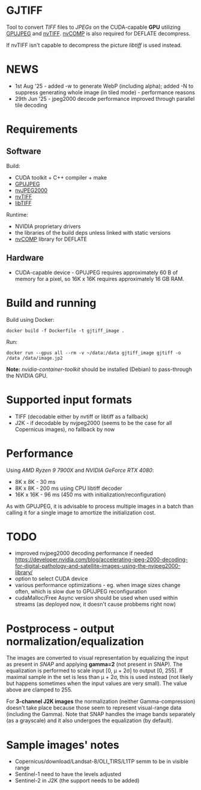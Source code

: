 # GJTIFF

Tool to convert _TIFF_ files to _JPEGs_ on the CUDA-capable **GPU**
utilizing [GPUJPEG](https://github.com/CESNET/GPUJPEG) and
[nvTIFF](https://developer.nvidia.com/nvtiff-downloads).
[nvCOMP](https://developer.nvidia.com/nvcomp) is also required for
DEFLATE decompress.

If nvTIFF isn't capable to decompress the picture _libtiff_ is used
instead.

# NEWS

- 1st Aug '25 - added -w to generate WebP (including alpha); added -N
to suppress generating whole image (in tiled mode) - performance reasons
- 29th Jun '25 - jpeg2000 decode performance improved through
parallel tile decoding

# Requirements

## Software

Build:

- CUDA toolkit + C++ compiler + make
- [GPUJPEG](https://github.com/CESNET/GPUJPEG)
- [nvJPEG2000](https://developer.nvidia.com/nvjpeg2000-downloads)
- [nvTIFF](https://developer.nvidia.com/nvtiff-downloads)
- [libTIFF](https://libtiff.gitlab.io/libtiff)

Runtime:

- NVIDIA proprietary drivers
- the libraries of the build deps unless linked with static versions
- [nvCOMP](https://developer.nvidia.com/nvcomp-download) library for DEFLATE

## Hardware

- CUDA-capable device - GPUJPEG requires approximately 60 B of memory for a
pixel, so 16K x 16K requires approximately 16 GB RAM.

# Build and running

Build using Docker:
```
docker build -f Dockerfile -t gjtiff_image .
```

Run:
```
docker run --gpus all --rm -v ~/data:/data gjtiff_image gjtiff -o /data /data/image.jp2
```

**Note:** _nvidia-container-toolkit_ should be installed (Debian) to
pass-through the NVIDIA GPU.

# Supported input formats

- TIFF (decodable either by nvtiff or libtiff as a fallback)
- J2K - if decodable by nvjpeg2000 (seems to be the case for all
Copernicus images), no fallback by now

# Performance

Using _AMD Ryzen 9 7900X_ and _NVIDIA GeForce RTX 4080_:

- 8K x 8K - 30 ms
- 8K x 8K - 200 ms using CPU libtiff decoder
- 16K x 16K - 96 ms (450 ms with initialization/reconfiguration)

As with GPUJPEG, it is advisable to process multiple images in a batch
than calling it for a single image to amortize the initialization cost.

# TODO

- improved nvjpeg2000 decoding performance if needed
<https://developer.nvidia.com/blog/accelerating-jpeg-2000-decoding-for-digital-pathology-and-satellite-images-using-the-nvjpeg2000-library/>
- option to select CUDA device
- various performance optimizations - eg. when image sizes change
often, which is slow due to GPUJPEG reconfiguration
- cudaMalloc/Free Async version should be used when used within
streams (as deployed now, it doesn't cause probbems right now)

# Postprocess - output normalization/equalization

The images are converted to visual representation by equalizing the input
as present in _SNAP_ and applying **gamma=2** (not present in SNAP). The
equalization is performed to scale input [0, µ + 2σ] to output [0,
255]. If maximal sample in the set is less than µ  + 2σ, this is used
instead (not likely but happens sometimes when the input values are very
small). The value above are clamped to 255.

For **3-channel J2K images** the normalization (neither Gamma-compression)
doesn't take place because those seem to represent visual-range data
(including the Gamma). Note that SNAP handles the image bands separately
(as a grayscale) and it also undergoes the equalization (by default).


# Sample images' notes

- Copernicus/download/Landsat-8/OLI_TIRS/L1TP semm to be in visible range
- Sentinel-1 need to have the levels adjusted
- Sentinel-2 in J2K (the support needs to be added)
